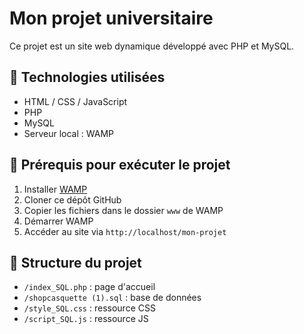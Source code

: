 # Mon projet universitaire

Ce projet est un site web dynamique développé avec PHP et MySQL.

## 🧰 Technologies utilisées
- HTML / CSS / JavaScript
- PHP
- MySQL
- Serveur local : WAMP

## 🔧 Prérequis pour exécuter le projet
1. Installer [WAMP](https://www.wampserver.com/)
2. Cloner ce dépôt GitHub
3. Copier les fichiers dans le dossier `www` de WAMP
4. Démarrer WAMP
5. Accéder au site via `http://localhost/mon-projet`

## 📂 Structure du projet
- `/index_SQL.php` : page d'accueil
- `/shopcasquette (1).sql` : base de données
- `/style_SQL.css` : ressource CSS
- `/script_SQL.js` : ressource JS

